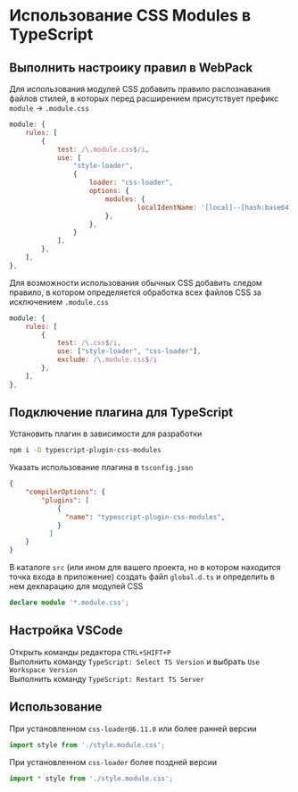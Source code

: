 # Использование CSS Modules в TypeScript

## Выполнить настроику правил в WebPack
Для использования модулей CSS добавить правило распознавания файлов стилей, в которых перед расширением присутствует префикс `module` -> `.module.css`
```js
module: {
    rules: [
        {
            test: /\.module.css$/i,
            use: [
                "style-loader",
                {
                    loader: "css-loader",
                    options: {
                        modules: {
                                localIdentName: '[local]--[hash:base64:5]',
                        },
                    },
                }
            ],
        },
    ],
},
```
Для возможности использования обычных CSS добавить следом правило, в котором определяется обработка всех файлов CSS за исключением `.module.css`
```js
module: {
    rules: [
        {
            test: /\.css$/i,
            use: ["style-loader", "css-loader"],
            exclude: /\.module.css$/i
        },
    ],
},
```
## Подключение плагина для TypeScript
Установить плагин в зависимости для разработки
```bash
npm i -D typescript-plugin-css-modules
```
Указать использование плагина в `tsconfig.json`
```json
{
    "compilerOptions": {
        "plugins": [
            {
              "name": "typescript-plugin-css-modules",
            }
          ]
    }
}
```
В каталоге `src` (или ином для вашего проекта, но в котором находится точка входа в приложение) создать файл `global.d.ts` и определить в нем декларацию для модулей CSS
```ts
declare module '*.module.css';
```
## Настройка VSCode
Открыть команды редактора `CTRL+SHIFT+P`<br>
Выполнить команду `TypeScript: Select TS Version` и выбрать `Use Workspace Version`<br>
Выполнить команду `TypeScript: Restart TS Server`
## Использование
При установленном `css-loader@6.11.0` или более ранней версии
```ts
import style from './style.module.css';
```
При установленном `css-loader` более поздней версии
```ts
import * style from './style.module.css';
```